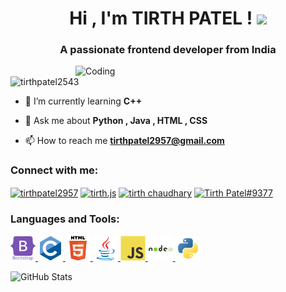 
<h1 align="center">Hi , I'm TIRTH PATEL ! <img src = "https://raw.githubusercontent.com/MartinHeinz/MartinHeinz/master/wave.gif" width = 50px> </h1>
<h3 align="center">A passionate frontend developer from India</h3>
<img align="right" alt="Coding" width="400" src="https://www.careerguide.com/career/wp-content/uploads/2021/10/Boy-Working-From-Home.gif">

<p align="left"> <img src="https://komarev.com/ghpvc/?username=tirthpatel2543&label=Profile%20views&color=0e75b6&style=flat" alt="tirthpatel2543" /> </p>

- 🌱 I’m currently learning **C++**

- 💬 Ask me about **Python , Java , HTML , CSS**

- 📫 How to reach me **tirthpatel2957@gmail.com**

<h3 align="left">Connect with me:</h3>
<p align="left">
<a href="https://twitter.com/tirthpatel2957" target="blank"><img align="center" src="https://raw.githubusercontent.com/rahuldkjain/github-profile-readme-generator/master/src/images/icons/Social/twitter.svg" alt="tirthpatel2957" height="30" width="40" /></a>
<a href="https://instagram.com/tirth.js" target="blank"><img align="center" src="https://raw.githubusercontent.com/rahuldkjain/github-profile-readme-generator/master/src/images/icons/Social/instagram.svg" alt="tirth.js" height="30" width="40" /></a>
<a href="https://www.youtube.com/c/tirth chaudhary" target="blank"><img align="center" src="https://raw.githubusercontent.com/rahuldkjain/github-profile-readme-generator/master/src/images/icons/Social/youtube.svg" alt="tirth chaudhary" height="30" width="40" /></a>
<a href="https://discord.gg/Tirth Patel#9377" target="blank"><img align="center" src="https://raw.githubusercontent.com/rahuldkjain/github-profile-readme-generator/master/src/images/icons/Social/discord.svg" alt="Tirth Patel#9377" height="30" width="40" /></a>
</p>

<h3 align="left">Languages and Tools:</h3>
<p align="left"> <a href="https://getbootstrap.com" target="_blank" rel="noreferrer"> <img src="https://raw.githubusercontent.com/devicons/devicon/master/icons/bootstrap/bootstrap-plain-wordmark.svg" alt="bootstrap" width="40" height="40"/> </a> <a href="https://www.cprogramming.com/" target="_blank" rel="noreferrer"> <img src="https://raw.githubusercontent.com/devicons/devicon/master/icons/c/c-original.svg" alt="c" width="40" height="40"/> </a> <a href="https://www.w3.org/html/" target="_blank" rel="noreferrer"> <img src="https://raw.githubusercontent.com/devicons/devicon/master/icons/html5/html5-original-wordmark.svg" alt="html5" width="40" height="40"/> </a> <a href="https://www.java.com" target="_blank" rel="noreferrer"> <img src="https://raw.githubusercontent.com/devicons/devicon/master/icons/java/java-original.svg" alt="java" width="40" height="40"/> </a> <a href="https://developer.mozilla.org/en-US/docs/Web/JavaScript" target="_blank" rel="noreferrer"> <img src="https://raw.githubusercontent.com/devicons/devicon/master/icons/javascript/javascript-original.svg" alt="javascript" width="40" height="40"/> </a> <a href="https://nodejs.org" target="_blank" rel="noreferrer"> <img src="https://raw.githubusercontent.com/devicons/devicon/master/icons/nodejs/nodejs-original-wordmark.svg" alt="nodejs" width="40" height="40"/> </a> <a href="https://www.python.org" target="_blank" rel="noreferrer"> <img src="https://raw.githubusercontent.com/devicons/devicon/master/icons/python/python-original.svg" alt="python" width="40" height="40"/> </a> </p>

![GitHub Stats](https://github-readme-stats.vercel.app/api?username=tirthpatel2543&theme=radical)
